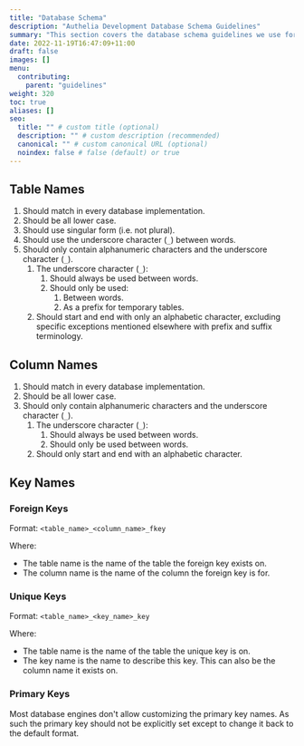 ```yaml
---
title: "Database Schema"
description: "Authelia Development Database Schema Guidelines"
summary: "This section covers the database schema guidelines we use for development."
date: 2022-11-19T16:47:09+11:00
draft: false
images: []
menu:
  contributing:
    parent: "guidelines"
weight: 320
toc: true
aliases: []
seo:
  title: "" # custom title (optional)
  description: "" # custom description (recommended)
  canonical: "" # custom canonical URL (optional)
  noindex: false # false (default) or true
---
```


## Table Names

1. Should match in every database implementation.
2. Should be all lower case.
3. Should use singular form (i.e. not plural).
4. Should use the underscore character (`_`) between words.
5. Should only contain alphanumeric characters and the underscore character (`_`).
   1. The underscore character (`_`):
      1. Should always be used between words.
      2. Should only be used:
         1. Between words.
         2. As a prefix for temporary tables.
   2. Should start and end with only an alphabetic character, excluding specific exceptions mentioned elsewhere with
      prefix and suffix terminology.

## Column Names

1. Should match in every database implementation.
2. Should be all lower case.
3. Should only contain alphanumeric characters and the underscore character (`_`).
   1. The underscore character (`_`):
      1. Should always be used between words.
      2. Should only be used between words.
   2. Should only start and end with an alphabetic character.

## Key Names

### Foreign Keys

Format: `<table_name>_<column_name>_fkey`

Where:

- The table name is the name of the table the foreign key exists on.
- The column name is the name of the column the foreign key is for.

### Unique Keys

Format: `<table_name>_<key_name>_key`

Where:

- The table name is the name of the table the unique key is on.
- The key name is the name to describe this key. This can also be the column name it exists on.

### Primary Keys

Most database engines don't allow customizing the primary key names. As such the primary key should not be explicitly
set except to change it back to the default format.
